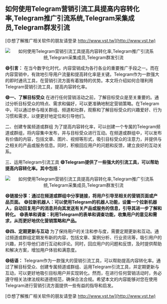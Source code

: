 ## **如何使用Telegram营销引流工具提高内容转化率,Telegram推广引流系统,Telegram采集成员,Telegram群发引流**

[😍想了解推广相关软件的朋友请登录 http://www.vst.tw](http://www.vst.tw)

 <center><img src="https://vst.tw/MP4/tuiguang/png/2.png" alt="如何使用Telegram营销引流工具提高内容转化率,Telegram推广引流系统,Telegram采集成员,Telegram群发引流"></center>

**😄引言：**
在当今数字化时代，内容营销成为各行各业的重要推广手段之一。而在内容营销中，有效地引导用户流量和提高转化率是关键。Telegram作为一款强大的即时通讯工具，在营销引流方面有着独特的优势。本文将介绍如何合理利用Telegram营销引流工具，提高内容转化率。

**😄一、了解目标受众**
在进行任何营销活动之前，了解目标受众是至关重要的。通过分析目标受众的特点、需求和偏好，可以更准确地制定营销策略。在Telegram中，可以通过参与相关群组、频道和社群，观察和了解目标受众的兴趣爱好、行为习惯和需求，以便更好地定位和引导他们。

二、创建专属频道或群组
为了提高内容转化率，可以创建一个专属的Telegram频道或群组，将内容集中发布，并与目标受众进行互动。在频道或群组中，可以发布有价值的内容，包括文章、图片、视频等形式，吸引目标受众的注意力，并提供与之相关的产品或服务信息。同时，积极回应用户的问题和反馈，建立良好的互动关系。

三、运用Telegram引流工具
**😄Telegram提供了一些强大的引流工具，可以帮助提高内容转化率。其中包括：**

 <center><img src="https://vst.tw/MP4/tuiguang/png/3.png" alt="如何使用Telegram营销引流工具提高内容转化率,Telegram推广引流系统,Telegram采集成员,Telegram群发引流"></center>

**😄链接分享：通过在频道或群组中分享链接，将用户引导至相关的营销页面或产品页面。**
**😄拉新机器人：可以使用Telegram的机器人功能，设置一个拉新机器人，自动回复用户的消息并向其发送有关产品或服务的信息，引导其进一步了解和转化。**
**😄表单和调查：利用Telegram的表单和调查功能，收集用户的意见和需求，从而更好地优化营销策略和产品。**

**😄四、定期更新与互动**
为了保持用户的关注和参与度，需要定期更新和互动。通过频道或群组定期发布新的内容，包括文章、案例分析、行业资讯等，吸引用户的兴趣，并引导他们进行互动和评论。同时，回应用户的问题和反馈，及时提供帮助和解决方案，增加用户体验和满意度。

**😄结语：**
Telegram作为一款强大的营销引流工具，可以帮助提高内容转化率。通过了解目标受众、创建专属频道或群组、运用Telegram引流工具，并定期更新与互动，可以更好地吸引目标用户并实现转化。然而，在进行任何营销活动时，务必遵守相关法律法规和道德规范，确保合法合规。希望本文的内容能够对您在使用Telegram进行营销引流方面提供一些有益的指导和启发。

[😍想了解推广相关软件的朋友请登录 http://www.vst.tw](http://www.vst.tw)



